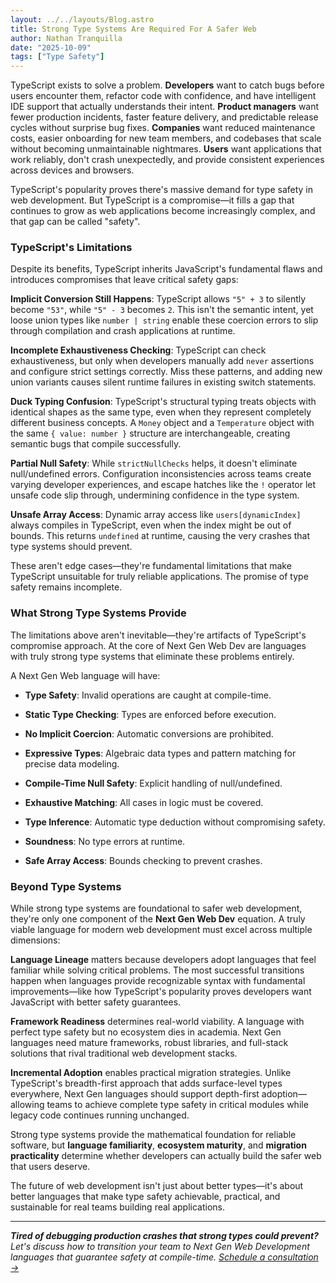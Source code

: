 ```yaml
---
layout: ../../layouts/Blog.astro
title: Strong Type Systems Are Required For A Safer Web
author: Nathan Tranquilla
date: "2025-10-09"
tags: ["Type Safety"]
---
```


TypeScript exists to solve a problem. **Developers** want to catch bugs before users encounter them, refactor code with confidence, and have intelligent IDE support that actually understands their intent. **Product managers** want fewer production incidents, faster feature delivery, and predictable release cycles without surprise bug fixes. **Companies** want reduced maintenance costs, easier onboarding for new team members, and codebases that scale without becoming unmaintainable nightmares. **Users** want applications that work reliably, don't crash unexpectedly, and provide consistent experiences across devices and browsers.

TypeScript's popularity proves there's massive demand for type safety in web development. But TypeScript is a compromise—it fills a gap that continues to grow as web applications become increasingly complex, and that gap can be called "safety".

### TypeScript's Limitations

Despite its benefits, TypeScript inherits JavaScript's fundamental flaws and introduces compromises that leave critical safety gaps:

**Implicit Conversion Still Happens**: TypeScript allows `"5" + 3` to silently become `"53"`, while `"5" - 3` becomes `2`. This isn't the semantic intent, yet loose union types like `number | string` enable these coercion errors to slip through compilation and crash applications at runtime.

**Incomplete Exhaustiveness Checking**: TypeScript can check exhaustiveness, but only when developers manually add `never` assertions and configure strict settings correctly. Miss these patterns, and adding new union variants causes silent runtime failures in existing switch statements.

**Duck Typing Confusion**: TypeScript's structural typing treats objects with identical shapes as the same type, even when they represent completely different business concepts. A `Money` object and a `Temperature` object with the same `{ value: number }` structure are interchangeable, creating semantic bugs that compile successfully.

**Partial Null Safety**: While `strictNullChecks` helps, it doesn't eliminate null/undefined errors. Configuration inconsistencies across teams create varying developer experiences, and escape hatches like the `!` operator let unsafe code slip through, undermining confidence in the type system.

**Unsafe Array Access**: Dynamic array access like `users[dynamicIndex]` always compiles in TypeScript, even when the index might be out of bounds. This returns `undefined` at runtime, causing the very crashes that type systems should prevent.

These aren't edge cases—they're fundamental limitations that make TypeScript unsuitable for truly reliable applications. The promise of type safety remains incomplete.

### What Strong Type Systems Provide

The limitations above aren't inevitable—they're artifacts of TypeScript's compromise approach. At the core of Next Gen Web Dev are languages with truly strong type systems that eliminate these problems entirely.

A Next Gen Web language will have:

- **Type Safety**: Invalid operations are caught at compile-time.

- **Static Type Checking**: Types are enforced before execution.

- **No Implicit Coercion**: Automatic conversions are prohibited.

- **Expressive Types**: Algebraic data types and pattern matching for precise data modeling.

- **Compile-Time Null Safety**: Explicit handling of null/undefined.

- **Exhaustive Matching**: All cases in logic must be covered.

- **Type Inference**: Automatic type deduction without compromising safety.

- **Soundness**: No type errors at runtime.

- **Safe Array Access**: Bounds checking to prevent crashes.

### Beyond Type Systems

While strong type systems are foundational to safer web development, they're only one component of the **Next Gen Web Dev** equation. A truly viable language for modern web development must excel across multiple dimensions:

**Language Lineage** matters because developers adopt languages that feel familiar while solving critical problems. The most successful transitions happen when languages provide recognizable syntax with fundamental improvements—like how TypeScript's popularity proves developers want JavaScript with better safety guarantees.

**Framework Readiness** determines real-world viability. A language with perfect type safety but no ecosystem dies in academia. Next Gen languages need mature frameworks, robust libraries, and full-stack solutions that rival traditional web development stacks.

**Incremental Adoption** enables practical migration strategies. Unlike TypeScript's breadth-first approach that adds surface-level types everywhere, Next Gen languages should support depth-first adoption—allowing teams to achieve complete type safety in critical modules while legacy code continues running unchanged.

Strong type systems provide the mathematical foundation for reliable software, but **language familiarity**, **ecosystem maturity**, and **migration practicality** determine whether developers can actually build the safer web that users deserve.

The future of web development isn't just about better types—it's about better languages that make type safety achievable, practical, and sustainable for real teams building real applications.

---

_**Tired of debugging production crashes that strong types could prevent?** Let's discuss how to transition your team to Next Gen Web Development languages that guarantee safety at compile-time. [Schedule a consultation →](/consultation)_
